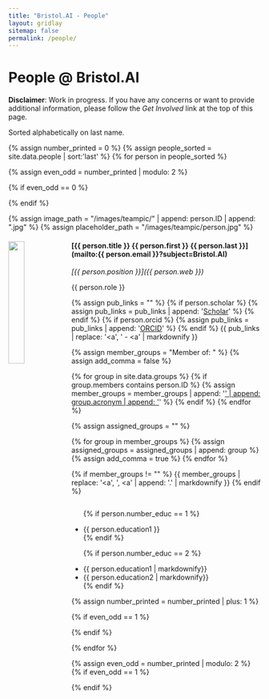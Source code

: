 ```yaml
---
title: "Bristol.AI - People"
layout: gridlay
sitemap: false
permalink: /people/
---
```


# People @ Bristol.AI

**Disclaimer**: Work in progress. If you have any concerns or want to provide additional information, please follow the *Get Involved* link at the top of this page. 

Sorted alphabetically on last name. 

{% assign number_printed = 0 %}
{% assign people_sorted = site.data.people | sort:'last' %}
{% for person in people_sorted %}

{% assign even_odd = number_printed | modulo: 2 %}

{% if even_odd == 0 %}
<div class="row">
{% endif %}

{% assign image_path = "/images/teampic/" | append: person.ID | append: ".jpg" %}
{% assign placeholder_path = "/images/teampic/person.jpg" %}



<div class="col-sm-6 clearfix">
  <img src="{{ site.url }}{{ site.baseurl }}/images/teampic/{{ person.ID }}.jpg" class="img-responsive team-member-image" width="25%" style="float: left" />
  <h4>[{{ person.title }} {{ person.first }} {{ person.last }}](mailto:{{ person.email }}?subject=Bristol.AI)</h4>
  <p><i>[{{ person.position }}]({{ person.web }})</i></p>
  <p>{{ person.role }}</p>
  
  {% assign pub_links = "" %}
  {% if person.scholar %}
    {% assign pub_links = pub_links | append: '<a href="https://scholar.google.com/citations?user=' | append: person.scholar | append: '">Scholar</a>' %}
  {% endif %}
  {% if person.orcid %}
    {% assign pub_links = pub_links | append: '<a href="https://orcid.org/' | append: person.orcid | append: '">ORCID</a>' %}
  {% endif %}
  {{ pub_links | replace: '</a><a', '</a> - <a' | markdownify }}

  {% assign member_groups = "Member of: " %}
  {% assign add_comma = false %}

  {% for group in site.data.groups %}
    {% if group.members contains person.ID %}
        {% assign member_groups = member_groups | append: '<a href="' | append: group.link.url | append: '">' | append: group.acronym | append: '</a>' %}
    {% endif %}
  {% endfor %}

  {% assign assigned_groups = "" %}

  {% for group in member_groups %} 
    {% assign assigned_groups = assigned_groups | append: group %}
    {% assign add_comma = true %}
  {% endfor %}

  {% if member_groups != "" %}
  {{ member_groups | replace: '</a><a', '</a>, <a' | append: '.' | markdownify }}
  {% endif %}


  <ul style="overflow: hidden">

  {% if person.number_educ == 1 %}
  <li> {{ person.education1 }} </li>
  {% endif %}

  {% if person.number_educ == 2 %}
  <li> {{ person.education1 | markdownify}} </li>
  <li> {{ person.education2 | markdownify}} </li>
  {% endif %}

  </ul>
</div>

{% assign number_printed = number_printed | plus: 1 %}

{% if even_odd == 1 %}
</div>
{% endif %}

{% endfor %}

{% assign even_odd = number_printed | modulo: 2 %}
{% if even_odd == 1 %}
</div>
{% endif %}

<script>
  window.onload = function () {
    var images = document.querySelectorAll('.team-member-image');

    images.forEach(function (image) {
      checkImage(image);
    });

    function checkImage(image) {
      if (image.complete && image.naturalWidth === 0) {
        // Image has already loaded but with an error, replace with the default image
        image.src = '{{ site.url | append: site.baseurl }}/images/teampic/person.jpg';
      } else if (!image.complete) {
        // Image is still loading, wait for the 'load' event
        image.onload = function () {
          if (image.naturalWidth === 0) {
            // Image loaded with an error, replace with the default image
            image.src = '{{ site.url | append: site.baseurl }}/images/teampic/person.jpg';
          }
        };
      }
    }
  };
</script>


